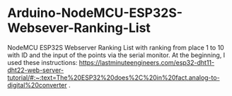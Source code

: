 # Arduino-NodeMCU-ESP32S-Websever-Ranking-List
NodeMCU ESP32S Webserver Ranking List with ranking from place 1 to 10 with ID and the input of the points via the serial monitor. At the beginning, I used these instructions: https://lastminuteengineers.com/esp32-dht11-dht22-web-server-tutorial/#:~:text=The%20ESP32%20does%2C%20in%20fact,analog-to-digital%20converter .
